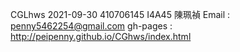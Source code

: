 CGLhws 2021-09-30 
410706145 I4A45 陳珮禎
Email : penny5462254@gmail.com
gh-pages : http://peipenny.github.io/CGhws/index.html